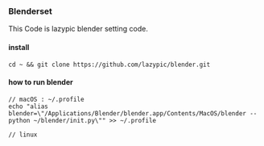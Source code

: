 ### Blenderset
This Code is lazypic blender setting code.

#### install
```
cd ~ && git clone https://github.com/lazypic/blender.git
```

#### how to run blender
```
// macOS : ~/.profile
echo "alias blender=\"/Applications/Blender/blender.app/Contents/MacOS/blender --python ~/blender/init.py\"" >> ~/.profile

// linux
```
